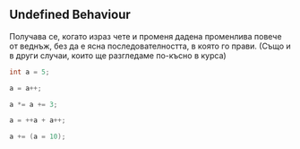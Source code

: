 ## Undefined Behaviour

Получава се, когато израз чете и променя дадена променлива повече от веднъж, без да е ясна последователността, в която го прави. (Също и в други случаи, които ще разгледаме по-късно в курса)

```c++
int a = 5;

a = a++;

a *= a += 3;

a = ++a + a++;

a += (a = 10);
```